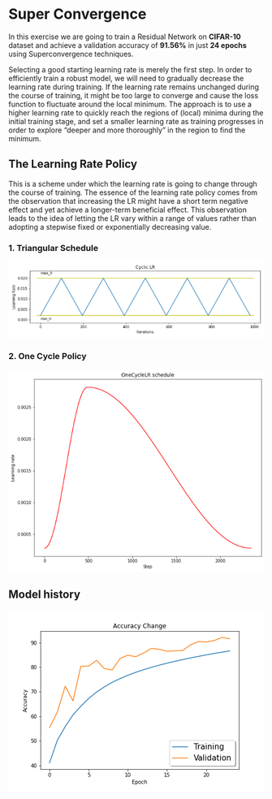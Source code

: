 # Super Convergence

In this exercise we are going to train a Residual Network on **CIFAR-10** dataset and achieve a validation accuracy of **91.56%** in just **24 epochs** using Superconvergence techniques. 

Selecting a good starting learning rate is merely the first step. In order to efficiently train a robust model, we will need to gradually decrease the learning rate during training. If the learning rate remains unchanged during the course of training, it might be too large to converge and cause the loss function to fluctuate around the local minimum. The approach is to use a higher learning rate to quickly reach the regions of (local) minima during the initial training stage, and set a smaller learning rate as training progresses in order to explore “deeper and more thoroughly” in the region to find the minimum.


## The Learning Rate Policy

This is a scheme under which the learning rate is going to change through the course of training. The essence of the learning rate policy comes from the observation that increasing the LR might have a short term negative effect
and yet achieve a longer-term beneficial effect. This observation leads to the idea of letting the LR vary within a range of values rather than adopting a stepwise fixed or exponentially decreasing value.

### 1. Triangular Schedule

![triangular](images/clr_plot.png)

### 2. One Cycle Policy

![ocp](images/ocp_plot.png)

## Model history

![accuracy](images/accuracy_change.png)

